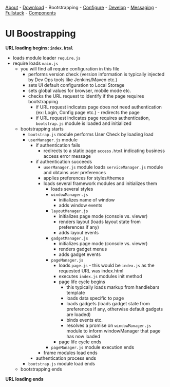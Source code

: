 [About](../../../) - [Download](DOWNLOAD.md) - Bootstrapping - [Configure](CONFIGURE.md) - [Develop](DEVELOP.md) - [Messaging](MESSAGING.md)  - [Fullstack](FULLSTACK.md) - [Components](COMPONENTS.md)

# UI Boostrapping

**URL loading begins: `index.html`**

- loads module loader `require.js`
- require loads `main.js`
	- you will find all require configuration in this file
		- performs version check (version information is typically injected by Dev Ops tools like Jenkins/Maven etc.)
		- sets UI default configuration to Local Storage
		- sets global values for browser, mobile mode etc.
		- checks the URL request to identify if the page requires bootstrapping
			- if URL request indicates page does not need authentication (ex: Login, Config page etc.) - redirects the page
			- if URL request indicates page requires authentication, `bootstrap.js` module is loaded and initialized
	- bootstrapping starts
		- `bootstrap.js` module performs User Check by loading load
        - `userManager.js` module
			- if authentication fails
				- redirects to a static page `access.html` indicating business access error message
			- if authentication succeeds
				- `userManager.js` module loads `serviceManager.js` module and obtains user preferences
				- applies preferences for styles/themes
				- loads several framework modules and initializes them
					- loads several styles
					- `windowManager.js`
						- initializes name of window
						- adds window events
					- `layoutManager.js`
						- initializes page mode (console vs. viewer)
						- renders layout (loads layout state from preferences if any)
						- adds layout events
					- `gadgetManager.js`
						- initializes page mode (console vs. viewer)
						- renders gadget menus 
						- adds gadget events
					- `pageManager.js`
						- loads `page.js` - this would be `index.js` as the requested URL was index.html
						- executes `index.js` modules init method
						- page life cycle begins
							- this typically loads markup from handlebars template
							- loads data specific to page
							- loads gadgets (loads gadget state from preferences if any, otherwise default gadgets are loaded)
							- binds events etc.
							- resolves a promise on `windowManager.js` module to inform windowManager that page has now loaded
						- page life cycle ends
					- `pageManager.js` module execution ends
				- frame modules load ends
			- authentication process ends
		- `bootstrap.js` module load ends
	- bootstrapping ends

**URL loading ends**